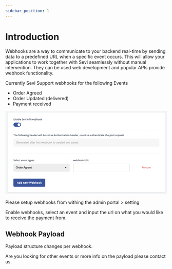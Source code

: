 ```yaml
---
sidebar_position: 1
---
```

# Introduction

Webhooks are a way to communicate to your backend real-time by sending data to a predefined URL when a specific event occurs.
This will allow your applications to work together with Sevi seamlessly without manual intervention. They can be used web development and popular APIs provide webhook functionality.

Currently Sevi Support webhooks for the following Events

- Order Agreed
- Order Updated (delivered)
- Payment received

![1679655871790](../image/webhooks/1679655871790.png)

Please setup webhooks from withing the admin portal > setting

Enable webhooks, select an event and input the url on what you would like to receive the payment from.

## Webhook Payload

Payload structure changes per webhook.

Are you looking for other events or more info on the payload please contact us.
